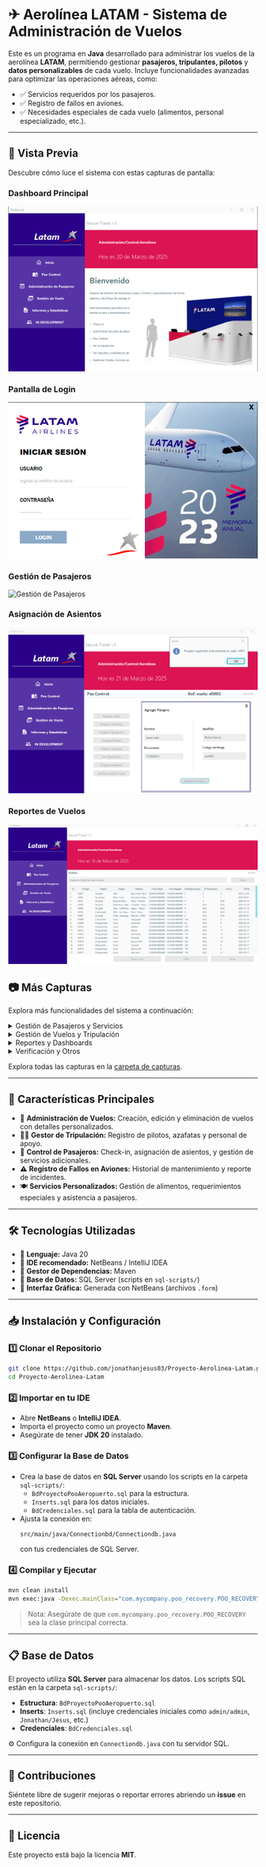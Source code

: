 # ✈ Aerolínea LATAM - Sistema de Administración de Vuelos

Este es un programa en **Java** desarrollado para administrar los vuelos de la aerolínea **LATAM**, permitiendo gestionar **pasajeros, tripulantes, pilotos** y **datos personalizables** de cada vuelo. Incluye funcionalidades avanzadas para optimizar las operaciones aéreas, como:

- ✅ Servicios requeridos por los pasajeros.
- ✅ Registro de fallos en aviones.
- ✅ Necesidades especiales de cada vuelo (alimentos, personal especializado, etc.).

---

## 📸 Vista Previa
Descubre cómo luce el sistema con estas capturas de pantalla:

### Dashboard Principal
![Dashboard Principal](screenshots/DASHBOARDLATAM.png)

### Pantalla de Login
![Pantalla de Login](screenshots/LOGIN-LATAM.png)

### Gestión de Pasajeros
![Gestión de Pasajeros](screenshots/ADMINISTRACION_PASAJERO.png)

### Asignación de Asientos
![Asignación de Asientos](screenshots/ASIGNAR_PASAJERO-PAX.png)

### Reportes de Vuelos
![Reportes de Vuelos](screenshots/VUELOS-REPORTES.png)

## 📷 Más Capturas
Explora más funcionalidades del sistema a continuación:

<details>
<summary>Gestión de Pasajeros y Servicios</summary>

- ![Asignación de Tripulación](screenshots/ASIGNAR_T-PAX.png)
- ![Gestión de Alimentos](screenshots/ALIMENTOS-PAX.png)
- ![Servicios Especiales](screenshots/SERVICIOS-ESPECIALES-GESTIONV.png)
- ![Maleta 1](screenshots/MALETA_1-ADMIN_PASAJERO.png)
- ![Editar Pasajero](screenshots/EP-ADMIN_PASAJERO.png)

</details>

<details>
<summary>Gestión de Vuelos y Tripulación</summary>

- ![Asignar Azafata](screenshots/CREAR_AZ-PAX.png)
- ![Asignar Piloto](screenshots/CREAR_PI-PAX.png)
- ![Ver Tripulación](screenshots/VER_TRIPULACION-PAX.png)
- ![Verificar Tripulante](screenshots/VERI_TRIPULANTE-GESTIONV.png)
- ![Crear Vuelo](screenshots/CREAR-PASAJE.png)

</details>

<details>
<summary>Reportes y Dashboards</summary>

- ![Reporte de Aviones](screenshots/AVIONES-REPORTES.png)
- ![Reporte de Pasajeros](screenshots/PASAJEROS-REPORTES.png)
- ![Dashboard Gestión de Vuelos](screenshots/DASH-GESTIONV.png)
- ![Dashboard Reportes](screenshots/DASH-REPORTES.png)
- ![Elección de Vuelo](screenshots/EV-GESTIONV.png)

</details>

<details>
<summary>Verificación y Otros</summary>

- ![Verificar Vuelo 1](screenshots/VERIFICAR-VUELO1-PAX.png)
- ![Verificar Vuelo 2](screenshots/VERIFICAR-VUELO2-PAX.png)
- ![Verificar Pasajero](screenshots/VERIFICAR_PA-ADMINI_PASAJERO.png)
- ![Asignar Avión](screenshots/ASIGNAR_PASAJERO-PAX.png)
- ![Inicio Pasajero](screenshots/INIT-PAX.png)

</details>

Explora todas las capturas en la [carpeta de capturas](screenshots/).

---

## 📌 Características Principales
- 📂 **Administración de Vuelos:** Creación, edición y eliminación de vuelos con detalles personalizados.
- 👨‍✈️ **Gestor de Tripulación:** Registro de pilotos, azafatas y personal de apoyo.
- 🎫 **Control de Pasajeros:** Check-in, asignación de asientos, y gestión de servicios adicionales.
- ⚠ **Registro de Fallos en Aviones:** Historial de mantenimiento y reporte de incidentes.
- 🍽 **Servicios Personalizados:** Gestión de alimentos, requerimientos especiales y asistencia a pasajeros.

---

## 🛠 Tecnologías Utilizadas
- 🔹 **Lenguaje:** Java 20
- 🔹 **IDE recomendado:** NetBeans / IntelliJ IDEA
- 🔹 **Gestor de Dependencias:** Maven
- 🔹 **Base de Datos:** SQL Server (scripts en `sql-scripts/`)
- 🔹 **Interfaz Gráfica:** Generada con NetBeans (archivos `.form`)

---

## 📥 Instalación y Configuración

### 1️⃣ Clonar el Repositorio
```bash
git clone https://github.com/jonathanjesus03/Proyecto-Aerolinea-Latam.git
cd Proyecto-Aerolinea-Latam
```

### 2️⃣ Importar en tu IDE
- Abre **NetBeans** o **IntelliJ IDEA**.
- Importa el proyecto como un proyecto **Maven**.
- Asegúrate de tener **JDK 20** instalado.

### 3️⃣ Configurar la Base de Datos
- Crea la base de datos en **SQL Server** usando los scripts en la carpeta `sql-scripts/`:
  - `BdProyectoPooAeropuerto.sql` para la estructura.
  - `Inserts.sql` para los datos iniciales.
  - `BdCredenciales.sql` para la tabla de autenticación.
- Ajusta la conexión en:
  ```
  src/main/java/Connectionbd/Connectiondb.java
  ```
  con tus credenciales de SQL Server.

### 4️⃣ Compilar y Ejecutar
```bash
mvn clean install
mvn exec:java -Dexec.mainClass="com.mycompany.poo_recovery.POO_RECOVERY"
```
> Nota: Asegúrate de que `com.mycompany.poo_recovery.POO_RECOVERY` sea la clase principal correcta.

---

## 📋 Base de Datos

El proyecto utiliza **SQL Server** para almacenar los datos. Los scripts SQL están en la carpeta `sql-scripts/`:

- **Estructura**: `BdProyectoPooAeropuerto.sql`
- **Inserts**: `Inserts.sql` (incluye credenciales iniciales como `admin/admin`, `Jonathan/Jesus`, etc.)
- **Credenciales**: `BdCredenciales.sql`

⚙️ Configura la conexión en `Connectiondb.java` con tu servidor SQL.

---

## 🤝 Contribuciones

Siéntete libre de sugerir mejoras o reportar errores abriendo un **issue** en este repositorio.

---

## 📄 Licencia

Este proyecto está bajo la licencia **MIT**.
